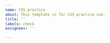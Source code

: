 ```yaml
---
name: CSS practice
about: This template is for CSS practice use.
title: ''
labels: check
assignees: ''

---
```



